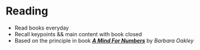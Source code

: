 # Reading
- Read books everyday
- Recall keypoints && main content with book closed
- Based on the principle in book [_**A Mind For Numbers**_](https://barbaraoakley.com/books/a-mind-for-numbers/) by _Barbara Oakley_
